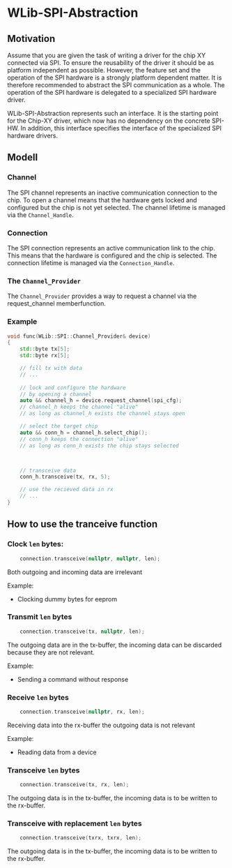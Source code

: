 # WLib-SPI-Abstraction

## Motivation

Assume that you are given the task of writing a driver for the chip XY connected via SPI.
To ensure the reusability of the driver it should be as platform independent as possible.
However, the feature set and the operation of the SPI hardware is a strongly platform dependent matter.
It is therefore recommended to abstract the SPI communication as a whole.
The operation of the SPI hardware is delegated to a specialized SPI hardware driver.

WLib-SPI-Abstraction represents such an interface.
It is the starting point for the Chip-XY driver, which now has no dependency on the concrete SPI-HW.
In addition, this interface specifies the interface of the specialized SPI hardware drivers.


## Modell

### Channel
The SPI channel represents an inactive communication connection to the chip.
To open a channel means that the hardware gets locked and configured but the chip is not yet selected.
The channel lifetime is managed via the ```Channel_Handle```.

### Connection
The SPI connection represents an active communication link to the chip.
This means that the hardware is configured and the chip is selected.
The connection lifetime is managed via the ```Connection_Handle```.

### The ```Channel_Provider```
The ```Channel_Provider``` provides a way to request a channel via the request_channel memberfunction.

### Example
``` cpp
void func(WLib::SPI::Channel_Provider& device)
{
    std::byte tx[5];
    std::byte rx[5];

    // fill tx with data
    // ...
    
    // lock and configure the hardware
    // by opening a channel
    auto && channel_h = device.request_channel(spi_cfg);
    // channel_h keeps the channel "alive"
    // as long as channel_h exists the channel stays open

    // select the target chip
    auto && conn_h = channel_h.select_chip();
    // conn_h keeps the connection "alive"
    // as long as conn_h exists the chip stays selected



    // transceive data
    conn_h.transceive(tx, rx, 5);

    // use the recieved data in rx
    // ...
}
```

## How to use the tranceive function

### Clock ```len``` bytes:
``` cpp
    connection.transceive(nullptr, nullptr, len);
```
Both outgoing and incoming data are irrelevant

Example:
+ Clocking dummy bytes for eeprom

### Transmit ```len``` bytes
``` cpp
    connection.transceive(tx, nullptr, len);
```
The outgoing data are in the tx-buffer, the incoming data can be discarded because they are not relevant.

Example:
+ Sending a command without response 

### Receive ```len``` bytes
``` cpp
    connection.transceive(nullptr, rx, len);
```
Receiving data into the rx-buffer the outgoing data is not relevant

Example:
+ Reading data from a device

### Transceive ```len``` bytes 
``` cpp
    connection.transceive(tx, rx, len);
```
The outgoing data is in the tx-buffer, the incoming data is to be written to the rx-buffer.

### Transceive with replacement ```len``` bytes 
``` cpp
    connection.transceive(txrx, txrx, len);
```
The outgoing data is in the tx-buffer, the incoming data is to be written to the rx-buffer.
